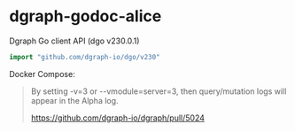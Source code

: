 # dgraph-godoc-alice

Dgraph Go client API (dgo v230.0.1)

```go
import "github.com/dgraph-io/dgo/v230"
```

Docker Compose:

> By setting -v=3 or --vmodule=server=3, then query/mutation logs will appear in the Alpha log.
>
> https://github.com/dgraph-io/dgraph/pull/5024

